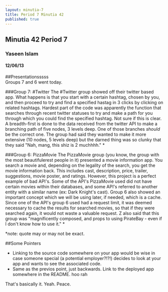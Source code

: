 ```yaml
---
layout: minutia-7
title: Period 7 Minutia 42
published: true
---
```


## Minutia 42 Period 7
### Yaseen Islam
#### 12/06/13


##Presentationsssss
<br>
Groups 7 and 6 went today.

###Group 7: #Twitter
The #Twitter group showed off their twitter based app. What happens is that you start with a certain hashtag, chosen by you, and then proceed to try and find a specified hastag in 3 clicks by clicking on related hashtags. Hardest part of the code was apparently the function that searches through recent twitter statuses to try and make a path for you through which you could find the specified hashtag. Not sure if this is clear.
A breadth-first is done to the data received from the twitter API to make a branching path of five nodes, 3 levels deep. One of those branches <i>should</i> be the correct one.
The group had said they wanted to make it more extensive (10 nodes, 5 levels deep) but the darned thing was so clunky that they said "Nah, mang, this shiz is 2 muchhhh." *

 
###Group 6: PizzaMovie
The PizzaMovie group (you know, the group with the most beautifulerest people in it) presented a movie information app. You search a movie and, depending on the legality of the search, you get the movie information back. This includes cast, description, price, trailer, suggestions, movie poster, and ratings. However, this project is a perfect example of bad API's. Some of the API's PizzaMovie used did not have certain movies within their databases, and some API's referred to another entity with a similar name (ex: Dark Knight's cast). Group 6 also showed an important concept which we will be using later, if needed, which is a cache. Since one of the API's group 6 used had a request limit, it was deemed necessary to cache the results for searched movies, so that if they were searched again, it would not waste a valuable request.
Z also said that this group was "magnificently composed, and props to using PirateBay - even if I don't know how to use it." *

 *note: quote may or may not be exact.
 
##Some Pointers
- Linking to the source code somewhere on your app would be wise in case someone special (a potential employer?!?!) decides to look at your app and wants to see the associated code.
- Same as the previos point, just backwards. Link to the deployed app somewhere in the README. hoo rah

That's basically it. Yeah. Peace.
